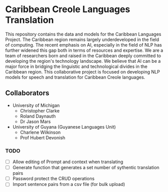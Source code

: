# Caribbean Creole Languages Translation
This repository contains the data and models for the Caribbean Languages Project. The Caribbean region remains largely underdeveloped in the field of computing. The recent emphasis on AI, especially in the field of NLP has further widened this gap both in terms of resources and expertise. We are a team of researchers born and raised in the Caribbean deeply committed to developing the region's technology landscape. We believe that AI can be a
major force in bridging the linguistic and technological divides in the Caribbean region. This collaborative project is focused on developing NLP models for speech and translation for Caribbean Creole languages.

## Collaborators
- University of Michigan
  - Christopher Clarke
  - Roland Daynauth
  - Dr Jason Mars
- University of Guyana (Guyanese Languages Unit)
  - Charlene Wilkinson
  - Prof Hubert Devonish


### TODO
- [ ] Allow editing of Prompt and context when translating
- [ ] Generate function that generates a set number of sythentic translation pairs
- [ ] Password protect the CRUD operations
- [ ] Import sentence pairs from a csv file (for bulk upload)